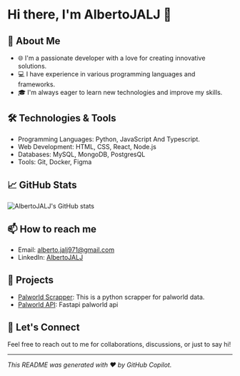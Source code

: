# Hi there, I'm AlbertoJALJ 👋

## 🚀 About Me
- 🌐 I'm a passionate developer with a love for creating innovative solutions.
- 💻 I have experience in various programming languages and frameworks.
- 🎓 I'm always eager to learn new technologies and improve my skills.

## 🛠️ Technologies & Tools
- Programming Languages: Python, JavaScript And Typescript.
- Web Development: HTML, CSS, React, Node.js
- Databases: MySQL, MongoDB, PostgresQL
- Tools: Git, Docker, Figma

## 📈 GitHub Stats
![AlbertoJALJ's GitHub stats](https://github-readme-stats.vercel.app/api?username=AlbertoJALJ&show_icons=true&theme=radical)

## 📫 How to reach me
- Email: alberto.jalj971@gmail.com
- LinkedIn: [AlbertoJALJ]([https://www.linkedin.com/in/albertojalj/])

## 🌟 Projects
- [Palworld Scrapper]([https://github.com/AlbertoJALJ/project1](https://github.com/AlbertoJALJ/palworld_scrapper)): This is a python scrapper for palworld data.
- [Palworld API](https://github.com/AlbertoJALJ/palword_api): Fastapi palworld api


## 💬 Let's Connect
Feel free to reach out to me for collaborations, discussions, or just to say hi!

---

*This README was generated with ❤️ by GitHub Copilot.*
